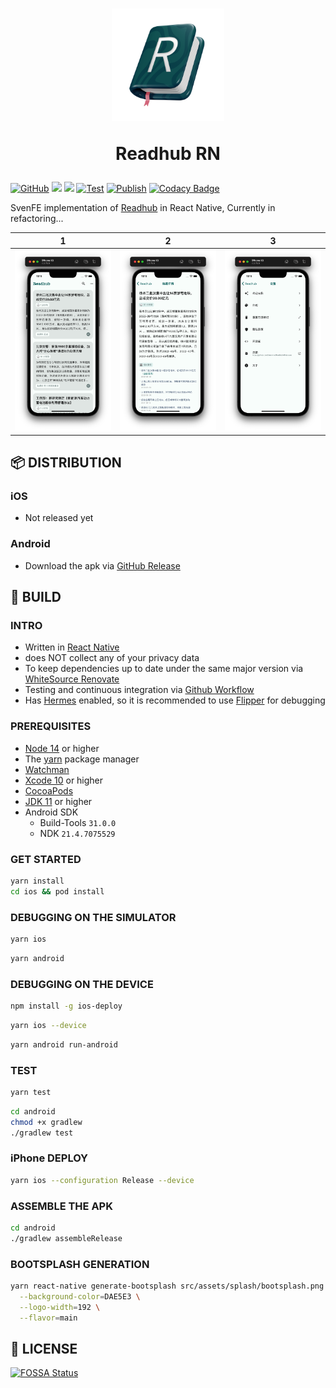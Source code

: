 <div align="center" >
  <h1>
    <img src="./src/assets/appIcon/AppIconAlpha.png" width="180px" height="180px" />
    <p>Readhub RN</p>
  </h1>
</div>

[![GitHub](https://img.shields.io/github/license/shensven/Readhub-RN)](./LICENSE)
[![](https://img.shields.io/github/package-json/dependency-version/shensven/Readhub-RN/react-native)](./package.json)
[![](https://img.shields.io/github/package-json/dependency-version/shensven/Readhub-RN/react)](./package.json)
[![Test](https://github.com/shensven/Readhub-RN/actions/workflows/test.yml/badge.svg?branch=next)](https://github.com/shensven/Readhub-RN/actions/workflows/test.yml)
[![Publish](https://github.com/shensven/Readhub-RN/actions/workflows/publish.yml/badge.svg?branch=main)](https://github.com/shensven/Readhub-RN/actions/workflows/publish.yml)
[![Codacy Badge](https://app.codacy.com/project/badge/Grade/383f840768d947f5826e9de365d05bee)](https://www.codacy.com/gh/shensven/Readhub-RN/dashboard?utm_source=github.com&utm_medium=referral&utm_content=shensven/Readhub-RN&utm_campaign=Badge_Grade)

SvenFE implementation of [Readhub](https://readhub.cn) in React Native, Currently in refactoring...

|                            1                             |                            2                             |                            3                             |
| :------------------------------------------------------: | :------------------------------------------------------: | :------------------------------------------------------: |
| ![Screenshot 1](src/assets/Screenshots/screenshot-1.png) | ![Screenshot 2](src/assets/Screenshots/screenshot-2.png) | ![Screenshot 3](src/assets/Screenshots/screenshot-3.png) |

## 📦 DISTRIBUTION

### iOS

- Not released yet

### Android

- Download the apk via [GitHub Release](https://github.com/shensven/Readhub-RN/releases)

## 🔨 BUILD

### INTRO

- Written in [React Native](https://reactnative.dev)
- does NOT collect any of your privacy data
- To keep dependencies up to date under the same major version via [WhiteSource Renovate](https://www.whitesourcesoftware.com/free-developer-tools/renovate)
- Testing and continuous integration via [Github Workflow](https://github.com/shensven/Readhub-RN/actions)
- Has [Hermes](https://hermesengine.dev) enabled, so it is recommended to use [Flipper](https://fbflipper.com) for debugging

### PREREQUISITES

- [Node 14](https://nodejs.org) or higher
- The [yarn](https://yarnpkg.com/getting-started/install) package manager
- [Watchman](https://formulae.brew.sh/formula/watchman)
- [Xcode 10](https://developer.apple.com/xcode/resources) or higher
- [CocoaPods](https://guides.cocoapods.org/using/getting-started.html)
- [JDK 11](https://formulae.brew.sh/formula/openjdk@11) or higher
- Android SDK
  - Build-Tools `31.0.0`
  - NDK `21.4.7075529`

### GET STARTED

```sh
yarn install
cd ios && pod install
```

### DEBUGGING ON THE SIMULATOR

```sh
yarn ios
```

```sh
yarn android
```

### DEBUGGING ON THE DEVICE

```sh
npm install -g ios-deploy
```

```sh
yarn ios --device
```

```sh
yarn android run-android
```

### TEST

```sh
yarn test
```

```sh
cd android
chmod +x gradlew
./gradlew test
```

### iPhone DEPLOY

```sh
yarn ios --configuration Release --device
```

### ASSEMBLE THE APK

```sh
cd android
./gradlew assembleRelease
```

### BOOTSPLASH GENERATION

```sh
yarn react-native generate-bootsplash src/assets/splash/bootsplash.png \
  --background-color=DAE5E3 \
  --logo-width=192 \
  --flavor=main
```

## 📜 LICENSE

[![FOSSA Status](https://app.fossa.com/api/projects/git%2Bgithub.com%2Fshensven%2FReadhub-RN.svg?type=large)](https://app.fossa.com/projects/git%2Bgithub.com%2Fshensven%2FReadhub-RN?ref=badge_large)

